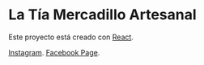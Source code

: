 # La Tía Mercadillo Artesanal
Este proyecto está creado con [React](https://reactjs.org).

[Instagram](https://www.instagram.com/latiamercasanal/?hl=es).
[Facebook Page](https://www.facebook.com/profile.php?id=100063695931989).
